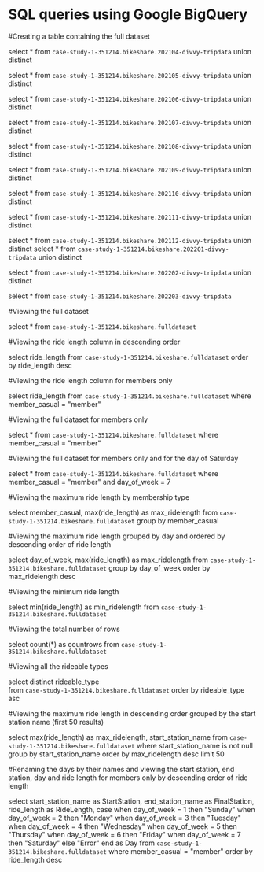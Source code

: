 # SQL queries using Google BigQuery

#Creating a table containing the full dataset
 
select *
from `case-study-1-351214.bikeshare.202104-divvy-tripdata`
union distinct

select *
from `case-study-1-351214.bikeshare.202105-divvy-tripdata`
union distinct

select * 
from `case-study-1-351214.bikeshare.202106-divvy-tripdata`
union distinct

select *
from `case-study-1-351214.bikeshare.202107-divvy-tripdata`
union distinct

select * 
from `case-study-1-351214.bikeshare.202108-divvy-tripdata`
union distinct

select * 
from `case-study-1-351214.bikeshare.202109-divvy-tripdata`
union distinct

select * 
from `case-study-1-351214.bikeshare.202110-divvy-tripdata`
union distinct

select *
from `case-study-1-351214.bikeshare.202111-divvy-tripdata`
union distinct

select * 
from `case-study-1-351214.bikeshare.202112-divvy-tripdata`
union distinct
select * 
from `case-study-1-351214.bikeshare.202201-divvy-tripdata`
union distinct

select * 
from `case-study-1-351214.bikeshare.202202-divvy-tripdata`
union distinct

select * 
from `case-study-1-351214.bikeshare.202203-divvy-tripdata`


#Viewing the full dataset

select * 
from `case-study-1-351214.bikeshare.fulldataset`



#Viewing the ride length column in descending order

select ride_length
from `case-study-1-351214.bikeshare.fulldataset` 
order by ride_length desc



#Viewing the ride length column for members only

select ride_length
from `case-study-1-351214.bikeshare.fulldataset`
where member_casual = "member"



#Viewing the full dataset for members only

select *
from `case-study-1-351214.bikeshare.fulldataset`
where member_casual = "member"



#Viewing the full dataset for members only and for the day of Saturday

select *
from `case-study-1-351214.bikeshare.fulldataset`
where member_casual = "member" and day_of_week = 7



#Viewing the maximum ride length by membership type

select member_casual, max(ride_length) as max_ridelength
from `case-study-1-351214.bikeshare.fulldataset`
group by member_casual



#Viewing the maximum ride length grouped by day and ordered by descending order of ride length

select day_of_week, max(ride_length) as max_ridelength
from `case-study-1-351214.bikeshare.fulldataset`
group by day_of_week
order by max_ridelength desc



#Viewing the minimum ride length

select min(ride_length) as min_ridelength
from `case-study-1-351214.bikeshare.fulldataset`



#Viewing the total number of rows

select count(*) as countrows
from `case-study-1-351214.bikeshare.fulldataset`



#Viewing all the rideable types

select distinct rideable_type	
from `case-study-1-351214.bikeshare.fulldataset`
order by rideable_type asc



#Viewing the maximum ride length in descending order grouped by the start station name (first 50 results)

select max(ride_length) as max_ridelength, start_station_name
from `case-study-1-351214.bikeshare.fulldataset`
where start_station_name is not null
group by start_station_name
order by max_ridelength desc
limit 50



#Renaming the days by their names and viewing the start station, end station, day and ride length for members only by descending order of ride length

select start_station_name as StartStation, end_station_name as FinalStation, ride_length as RideLength,
case
  when day_of_week = 1 then "Sunday"
  when day_of_week = 2 then "Monday"
  when day_of_week = 3 then "Tuesday"
  when day_of_week = 4 then "Wednesday"
  when day_of_week = 5 then "Thursday"
  when day_of_week = 6 then "Friday"
  when day_of_week = 7 then "Saturday"
  else "Error"
end as Day
from `case-study-1-351214.bikeshare.fulldataset`
where member_casual = "member"
order by ride_length desc
